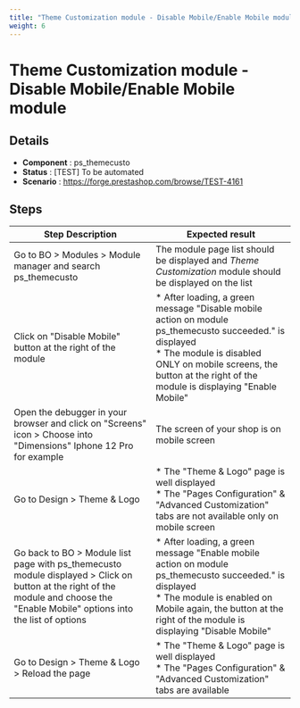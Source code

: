 ```yaml
---
title: "Theme Customization module - Disable Mobile/Enable Mobile module"
weight: 6
---
```


# Theme Customization module - Disable Mobile/Enable Mobile module
## Details
* **Component** : ps_themecusto
* **Status** : [TEST] To be automated
* **Scenario** : https://forge.prestashop.com/browse/TEST-4161

## Steps
| Step Description | Expected result |
| ----- | ----- |
| Go to BO > Modules > Module manager and search ps_themecusto | The module page list should be displayed and *Theme Customization* module should be displayed on the list |
| Click on "Disable Mobile" button at the right of the module | * After loading, a green message "Disable mobile action on module ps_themecusto succeeded." is displayed<br> * The module is disabled ONLY on mobile screens, the button at the right of the module is displaying "Enable Mobile" |
| Open the debugger in your browser and click on "Screens" icon > Choose into "Dimensions" Iphone 12 Pro for example | The screen of your shop is on mobile screen |
| Go to Design > Theme & Logo | * The "Theme & Logo" page is well displayed<br> * The "Pages Configuration" & "Advanced Customization" tabs are not available only on mobile screen |
| Go back to BO > Module list page with ps_themecusto module displayed > Click on button at the right of the module and choose the "Enable Mobile" options into the list of options | * After loading, a green message "Enable mobile action on module ps_themecusto succeeded." is displayed<br> * The module is enabled on Mobile again, the button at the right of the module is displaying "Disable Mobile" |
| Go to Design > Theme & Logo > Reload the page | * The "Theme & Logo" page is well displayed<br> * The "Pages Configuration" & "Advanced Customization" tabs are available |